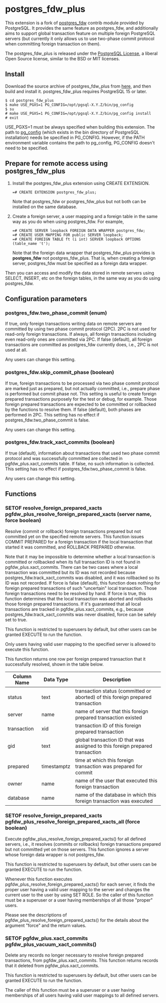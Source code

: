 # postgres_fdw_plus

This extension is a fork of
[postgres_fdw](https://www.postgresql.org/docs/devel/postgres-fdw.html)
contrib module provided by PostgreSQL.
It provides the same feature as postgres_fdw, and additionally aims to
support global transaction feature on multiple foreign PostgreSQL servers
(but currently it only allows us to use two-phase commit protocol
when committing foreign transaction on them).

The postgres_fdw_plus is released under
the [PostgreSQL License](https://opensource.org/licenses/postgresql),
a liberal Open Source license, similar to the BSD or MIT licenses.

## Install

Download the source archive of postgres_fdw_plus from
[here](https://github.com/MasaoFujii/postgres_fdw_plus),
and then build and install it. postgres_fdw_plus requires
PostgreSQL 15 or later.

```
$ cd postgres_fdw_plus
$ make USE_PGXS=1 PG_CONFIG=/opt/pgsql-X.Y.Z/bin/pg_config
$ su
# make USE_PGXS=1 PG_CONFIG=/opt/pgsql-X.Y.Z/bin/pg_config install
# exit
```

USE_PGXS=1 must be always specified when building this extension.
The path to [pg_config](https://www.postgresql.org/docs/devel/app-pgconfig.html)
(which exists in the bin directory of PostgreSQL installation)
needs be specified in PG_CONFIG.
However, if the PATH environment variable contains the path to pg_config,
PG_CONFIG doesn't need to be specified.

## Prepare for remote access using postgres_fdw_plus

1. Install the postgres_fdw_plus extension using CREATE EXTENSION.

   ```
   =# CREATE EXTENSION postgres_fdw_plus;
   ```

   Note that postgres_fdw or postgres_fdw_plus but not both can be installed
   on the same database.

2. Create a foreign server, a user mapping and a foreign table in the same way
as you do when using postgres_fdw. For example,

   ```
   =# CREATE SERVER loopback FOREIGN DATA WRAPPER postgres_fdw;
   =# CREATE USER MAPPING FOR public SERVER loopback;
   =# CREATE FOREIGN TABLE ft (i int) SERVER loopback OPTIONS (table_name 't');
   ```

   Note that the foreign data wrapper that postgres_fdw_plus provides is
   **postgres_fdw** not postgres_fdw_plus. That is, when creating a foreign
   server, postgres_fdw must be specified as a foreign data wrapper.

Then you can access and modify the data stored in remote servers
using SELECT, INSERT, etc on the foreign tables, in the same way as
you do using postgres_fdw.

## Configuration parameters

### postgres_fdw.two_phase_commit (enum)
If true, only foreign transactions writing data on remote servers are
committed by using two phase commit protocol (2PC). 2PC is not used
for read-only foreign transactions. If always, all foreign transactions
including even read-only ones are committed via 2PC.
If false (default), all foreign transactions are committed as
postgres_fdw currently does, i.e., 2PC is not used at all.

Any users can change this setting.

### postgres_fdw.skip_commit_phase (boolean)
If true, foreign transactions to be processed via two phase commit
protocol are marked just as prepared, but not actually committed,
i.e., prepare phase is performed but commit phase not. This setting
is useful to create foreign prepared transactions purposely for
the test or debug, for example. Those foreign prepared transactions
are expected to be committed or rollbacked by the functions to
resolve them. If false (default), both phases are performed in 2PC.
This setting has no effect if postgres_fdw.two_phase_commit is false.

Any users can change this setting.

### postgres_fdw.track_xact_commits (boolean)
If true (default), information about transactions that used two phase
commit protocol and was successfully committed are collected in
pgfdw_plus.xact_commits table. If false, no such information is collected.
This setting has no effect if postgres_fdw.two_phase_commit is false.

Any users can change this setting.

## Functions

### SETOF resolve_foreign_prepared_xacts pgfdw_plus_resolve_foreign_prepared_xacts (server name, force boolean)
Resolve (commit or rollback) foreign transactions prepared but not
committed yet on the specified remote servers. This function issues
COMMIT PREPARED for a foreign transaction if the local transaction
that started it was committed, and ROLLBACK PREPARED otherwise.

Note that it may be impossible to determine whether a local transaction
is committed or rollbacked when its full transaction ID is not found
in pgfdw_plus.xact_commits. There can be two cases where a local
transaction was committed but its ID was not recorded because
postgres_fdw.track_xact_commits was disabled, and it was rollbacked
so its ID was not recorded. If force is false (default), this function
does nothing for foreign prepared transactions of such "uncertain"
local transaction. Those foreign transactions need to be resolved by hand.
If force is true, this function determines that the local transaction
was aborted and rollbacks those foreign prepared transactions. If it's
guaranteed that all local transactions are tracked in
pgfdw_plus.xact_commits, e.g., because postgres_fdw.track_xact_commits
was never disabled, force can be safely set to true.

This function is restricted to superusers by default,
but other users can be granted EXECUTE to run the function.

Only users having valid user mapping to the specified server is allowed
to execute this function.

This function returns one row per foreign prepared transaction that
it successfully resolved, shown in the table below.

| Column Name   | Data Type | Description                                    |
|---------------|-----------|------------------------------------------------|
| status          | text      | transaction status (committed or aborted) of this foreign prepared transaction |
| server        | name      | name of server that this foreign prepared transaction existed |
| transaction         | xid   | transaction ID of this foreign prepared transaction |
| gid   | text    | global transaction ID that was assigned to this foreign prepared transaction |
| prepared | timestamptz    | time at which this foreign transaction was prepared for commit |
| owner    | name    | name of the user that executed this foreign transaction |
| database   | name    | name of the database in which this foreign transaction was executed |

### SETOF resolve_foreign_prepared_xacts pgfdw_plus_resolve_foreign_prepared_xacts_all (force boolean)
Execute pgfdw_plus_resolve_foreign_prepared_xacts() for all defined servers,
i.e., it resolves (commits or rollbacks) foreign transactions prepared
but not committed yet on those servers. This function ignores a server
whose foreign data wrapper is not postgres_fdw.

This function is restricted to superusers by default,
but other users can be granted EXECUTE to run the function.

Whenever this function executes pgfdw_plus_resolve_foreign_prepared_xacts()
for each server, it finds the proper user having a valid user mapping to
the server and changes the current user to the user by using SET ROLE.
So the caller of this function must be a superuser or a user having
memberships of all those "proper" users.

Please see the descriptions of pgfdw_plus_resolve_foreign_prepared_xacts() for
the details about the argument "force" and the return values.

### SETOF pgfdw_plus.xact_commits pgfdw_plus_vacuum_xact_commits()
Delete any records no longer necessary to resolve foreign prepared
transactions, from pgfdw_plus.xact_commits. This function returns
records that it deleted from pgfdw_plus.xact_commits.

This function is restricted to superusers by default,
but other users can be granted EXECUTE to run the function.

The caller of this function must be a superuser or a user having
memberships of all users having valid user mappings to all defined servers.
